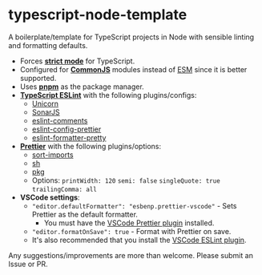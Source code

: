# typescript-node-template

A boilerplate/template for TypeScript projects in Node with sensible linting and formatting defaults.

- Forces [**strict mode**](https://www.typescriptlang.org/tsconfig/#strict) for TypeScript.
- Configured for [**CommonJS**](https://nodejs.org/api/modules.html) modules instead of [ESM](https://nodejs.org/api/esm.html) since it is better supported.
- Uses [**pnpm**](https://pnpm.io) as the package manager.
- [**TypeScript ESLint**](https://github.com/typescript-eslint/typescript-eslint) with the following plugins/configs:
  - [Unicorn](https://github.com/sindresorhus/eslint-plugin-unicorn)
  - [SonarJS](https://github.com/SonarSource/eslint-plugin-sonarjs)
  - [eslint-comments](https://github.com/mysticatea/eslint-plugin-eslint-comments)
  - [eslint-config-prettier](https://github.com/prettier/eslint-config-prettier)
  - [eslint-formatter-pretty](https://github.com/sindresorhus/eslint-formatter-pretty)
- [**Prettier**](https://prettier.io) with the following plugins/options:
  - [sort-imports](https://github.com/trivago/prettier-plugin-sort-imports)
  - [sh](https://github.com/rx-ts/prettier/tree/master/packages/sh)
  - [pkg](https://github.com/rx-ts/prettier/tree/master/packages/pkg)
  - Options:
    `printWidth: 120`
    `semi: false`
    `singleQuote: true`
    `trailingComma: all`
- **VSCode settings**:
  - `"editor.defaultFormatter": "esbenp.prettier-vscode"` - Sets Prettier as the default formatter.
    - You must have the [VSCode Prettier plugin](https://marketplace.visualstudio.com/items?itemName=esbenp.prettier-vscode) installed.
  - `"editor.formatOnSave": true` - Format with Prettier on save.
  - It's also recommended that you install the [VSCode ESLint plugin](https://marketplace.visualstudio.com/items?itemName=dbaeumer.vscode-eslint).

Any suggestions/improvements are more than welcome. Please submit an Issue or PR.
